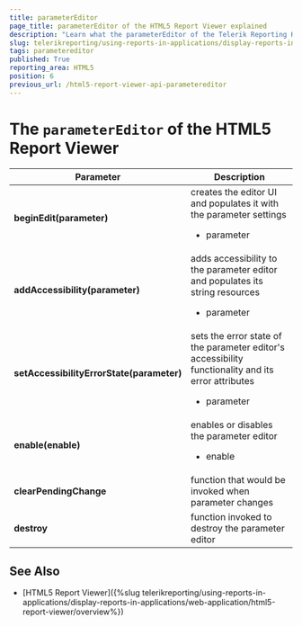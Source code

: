 ```yaml
---
title: parameterEditor
page_title: parameterEditor of the HTML5 Report Viewer explained
description: "Learn what the parameterEditor of the Telerik Reporting HTML5 Report Viewer does and how to use it."
slug: telerikreporting/using-reports-in-applications/display-reports-in-applications/web-application/html5-report-viewer/api-reference/parametereditor
tags: parametereditor
published: True
reporting_area: HTML5
position: 6
previous_url: /html5-report-viewer-api-parametereditor
---
```


<style>
table th:first-of-type {
	width: 25%;
}
table th:nth-of-type(2) {
	width: 75%;
}
</style>

# The `parameterEditor` of the HTML5 Report Viewer

| Parameter | Description |
| ------ | ------ |
| __beginEdit(parameter)__ |creates the editor UI and populates it with the parameter settings<ul><li>parameter</li></ul>|
| __addAccessibility(parameter)__ |adds accessibility to the parameter editor and populates its string resources<ul><li>parameter</li></ul>|
| __setAccessibilityErrorState(parameter)__ |sets the error state of the parameter editor's accessibility functionality and its error attributes<ul><li>parameter</li></ul>|
| __enable(enable)__ |enables or disables the parameter editor<ul><li>enable</li></ul>|
| __clearPendingChange__ |function that would be invoked when parameter changes|
| __destroy__ |function invoked to destroy the parameter editor|

## See Also

* [HTML5 Report Viewer]({%slug telerikreporting/using-reports-in-applications/display-reports-in-applications/web-application/html5-report-viewer/overview%})
